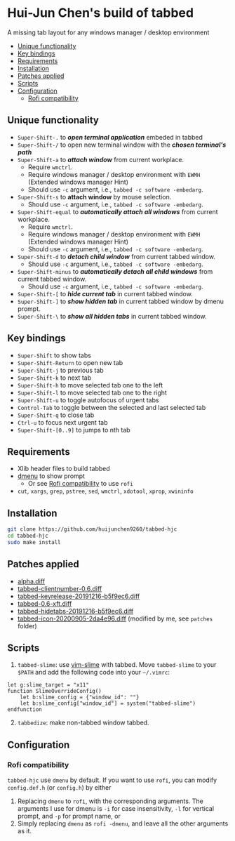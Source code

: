 # Hui-Jun Chen's build of tabbed

A missing tab layout for any windows manager / desktop environment

<!-- vim-markdown-toc GFM -->

* [Unique functionality](#unique-functionality)
* [Key bindings](#key-bindings)
* [Requirements](#requirements)
* [Installation](#installation)
* [Patches applied](#patches-applied)
* [Scripts](#scripts)
* [Configuration](#configuration)
  * [Rofi compatibility](#rofi-compatibility)

<!-- vim-markdown-toc -->

## Unique functionality

* `Super-Shift-.` to ***open terminal application*** embeded in tabbed
* `Super-Shift-/` to open new terminal window with the ***chosen terminal's path***
* `Super-Shift-a` to ***attach window*** from current workplace.
  * Require `wmctrl`.
  * Require windows manager / desktop environment with `EWMH` (Extended windows manager Hint)
  * Should use `-c` argument, i.e., `tabbed -c software -embedarg`.
* `Super-Shift-s` to **attach window** by mouse selection.
  * Should use `-c` argument, i.e., `tabbed -c software -embedarg`.
* `Super-Shift-equal` to ***automatically attach all windows*** from current workplace.
  * Require `wmctrl`.
  * Require windows manager / desktop environment with `EWMH` (Extended windows manager Hint)
  * Should use `-c` argument, i.e., `tabbed -c software -embedarg`.
* `Super-Shift-d` to ***detach child window*** from current tabbed window.
  * Should use `-c` argument, i.e., `tabbed -c software -embedarg`.
* `Super-Shift-minus` to ***automatically detach all child windows*** from current tabbed window.
  * Should use `-c` argument, i.e., `tabbed -c software -embedarg`.
* `Super-Shift-[` to ***hide current tab*** in current tabbed window.
* `Super-Shift-]` to ***show hidden tab*** in current tabbed window by dmenu prompt.
* `Super-Shift-\` to ***show all hidden tabs*** in current tabbed window.

## Key bindings

* `Super-Shift` to show tabs
* `Super-Shift-Return` to open new tab
* `Super-Shift-j` to previous tab
* `Super-Shift-k` to next tab
* `Super-Shift-h` to move selected tab one to the left
* `Super-Shift-l` to move selected tab one to the right
* `Super-Shift-u` to toggle autofocus of urgent tabs
* `Control-Tab` to toggle between the selected and last selected tab
* `Super-Shift-q` to close tab
* `Ctrl-u` to focus next urgent tab
* `Super-Shift-[0..9]` to jumps to nth tab

## Requirements

* Xlib header files to build tabbed
* [dmenu](https://tools.suckless.org/dmenu/) to show prompt
  * Or see [Rofi compatibility](#rofi-compatibility) to use `rofi`
* `cut`, `xargs`, `grep`, `pstree`, `sed`, `wmctrl`, `xdotool`, `xprop`, `xwininfo`

## Installation

```sh
git clone https://github.com/huijunchen9260/tabbed-hjc
cd tabbed-hjc
sudo make install
```

## Patches applied

* [alpha.diff](https://tools.suckless.org/tabbed/patches/alpha/)
* [tabbed-clientnumber-0.6.diff](https://tools.suckless.org/tabbed/patches/clientnumber/)
* [tabbed-keyrelease-20191216-b5f9ec6.diff](https://tools.suckless.org/tabbed/patches/keyrelease/)
* [tabbed-0.6-xft.diff](https://tools.suckless.org/tabbed/patches/xft/)
* [tabbed-hidetabs-20191216-b5f9ec6.diff](https://tools.suckless.org/tabbed/patches/hidetabs/)
* [tabbed-icon-20200905-2da4e96.diff](https://tools.suckless.org/tabbed/patches/icon/) (modified by me, see `patches` folder)

## Scripts

1. `tabbed-slime`: use [vim-slime](https://github.com/jpalardy/vim-slime) with tabbed.
Move `tabbed-slime` to your `$PATH` and add the following code into your `~/.vimrc`:

```vimL
let g:slime_target = "x11"
function SlimeOverrideConfig()
    let b:slime_config = {"window_id": ""}
    let b:slime_config["window_id"] = system("tabbed-slime")
endfunction
```

2. `tabbedize`: make non-tabbed window tabbed.

## Configuration

### Rofi compatibility

`tabbed-hjc` use `dmenu` by default. If you want to use `rofi`, you can modify `config.def.h` (or `config.h`) by either

1. Replacing `dmenu` to `rofi`, with the corresponding arguments. The arguments I use for dmenu is `-i` for case insensitivity, `-l` for vertical prompt, and `-p` for prompt name, or
2. Simply replacing `dmenu` as `rofi -dmenu`, and leave all the other arguments as it.
